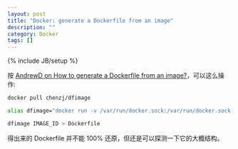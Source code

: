 ```yaml
---
layout: post
title: "Docker: generate a Dockerfile from an image"
description: ""
category: Docker
tags: []
---
```

{% include JB/setup %}

按 [AndrewD on How to generate a Dockerfile from an image?](https://stackoverflow.com/a/53841690)，可以这么操作:

```bash
docker pull chenzj/dfimage

alias dfimage="docker run -v /var/run/docker.sock:/var/run/docker.sock --rm chenzj/dfimage"

dfimage IMAGE_ID > Dockerfile
```

得出来的 Dockerfile 并不能 100% 还原，但还是可以探测一下它的大概结构。